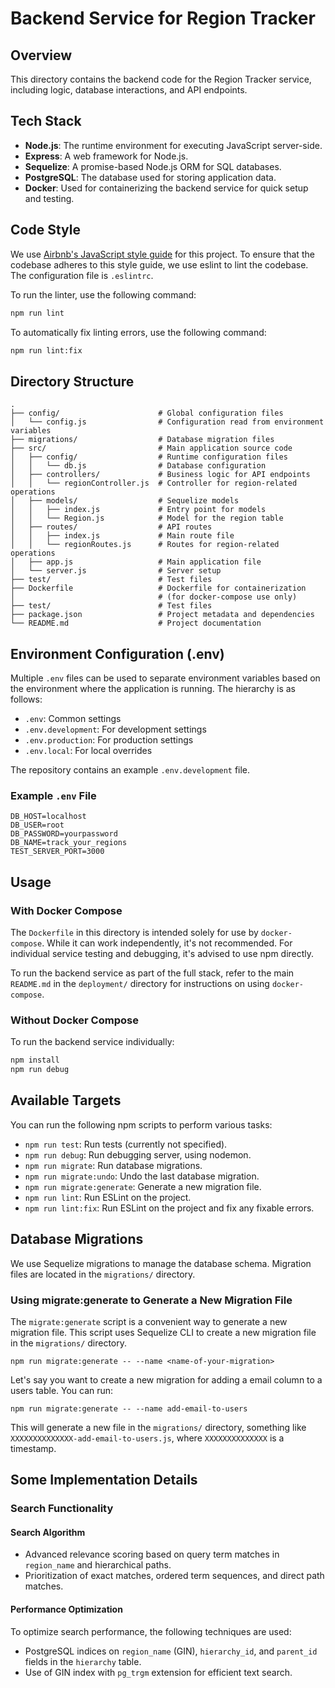 # Backend Service for Region Tracker

## Overview

This directory contains the backend code for the Region Tracker service,
including logic, database interactions, and API endpoints.

## Tech Stack

- **Node.js**: The runtime environment for executing JavaScript server-side.
- **Express**: A web framework for Node.js.
- **Sequelize**: A promise-based Node.js ORM for SQL databases.
- **PostgreSQL**: The database used for storing application data.
- **Docker**: Used for containerizing the backend service for quick setup and
  testing.

## Code Style

We use [Airbnb's JavaScript style guide](https://github.com/airbnb/javascript)
for this project.
To ensure that the codebase adheres to this style guide, we use eslint to lint
the codebase. The configuration file is `.eslintrc`.

To run the linter, use the following command:

```bash
npm run lint
```

To automatically fix linting errors, use the following command:

```bash
npm run lint:fix
```

## Directory Structure

```plaintext
.
├── config/                      # Global configuration files
│   └── config.js                # Configuration read from environment variables
├── migrations/                  # Database migration files
├── src/                         # Main application source code
│   ├── config/                  # Runtime configuration files
│   │   └── db.js                # Database configuration
│   ├── controllers/             # Business logic for API endpoints
│   │   └── regionController.js  # Controller for region-related operations
│   ├── models/                  # Sequelize models
│   │   ├── index.js             # Entry point for models
│   │   └── Region.js            # Model for the region table
│   ├── routes/                  # API routes
│   │   ├── index.js             # Main route file
│   │   └── regionRoutes.js      # Routes for region-related operations
│   ├── app.js                   # Main application file
│   └── server.js                # Server setup
├── test/                        # Test files
├── Dockerfile                   # Dockerfile for containerization
│                                # (for docker-compose use only)
├── test/                        # Test files
├── package.json                 # Project metadata and dependencies
└── README.md                    # Project documentation
```

## Environment Configuration (.env)

Multiple `.env` files can be used to separate environment variables based on the
environment where the application is running. The hierarchy is as follows:

- `.env`: Common settings
- `.env.development`: For development settings
- `.env.production`: For production settings
- `.env.local`: For local overrides

The repository contains an example `.env.development` file.

### Example `.env` File

```env
DB_HOST=localhost
DB_USER=root
DB_PASSWORD=yourpassword
DB_NAME=track_your_regions
TEST_SERVER_PORT=3000
```

## Usage

### With Docker Compose

The `Dockerfile` in this directory is intended solely for use
by `docker-compose`. While it can work independently, it's not recommended. For
individual service testing and debugging, it's advised to use npm directly.

To run the backend service as part of the full stack, refer to the
main `README.md` in the `deployment/` directory for instructions on
using `docker-compose`.

### Without Docker Compose

To run the backend service individually:

```bash
npm install
npm run debug
```

## Available Targets

You can run the following npm scripts to perform various tasks:

- `npm run test`: Run tests (currently not specified).
- `npm run debug`: Run debugging server, using nodemon.
- `npm run migrate`: Run database migrations.
- `npm run migrate:undo`: Undo the last database migration.
- `npm run migrate:generate`: Generate a new migration file.
- `npm run lint`: Run ESLint on the project.
- `npm run lint:fix`: Run ESLint on the project and fix any fixable errors.

## Database Migrations

We use Sequelize migrations to manage the database schema. Migration files are
located in the `migrations/` directory.

### Using migrate:generate to Generate a New Migration File

The `migrate:generate` script is a convenient way to generate a new migration
file. This script uses Sequelize CLI to
create a new migration file in the `migrations/` directory.

```shell
npm run migrate:generate -- --name <name-of-your-migration>
```

Let's say you want to create a new migration for adding a email column to a
users table. You can run:

```shell
npm run migrate:generate -- --name add-email-to-users
```

This will generate a new file in the `migrations/` directory, something
like `XXXXXXXXXXXXXX-add-email-to-users.js`,
where `XXXXXXXXXXXXXX` is a timestamp.

## Some Implementation Details

### Search Functionality

#### Search Algorithm

- Advanced relevance scoring based on query term matches in `region_name` and
  hierarchical paths.
- Prioritization of exact matches, ordered term sequences, and direct path
  matches.

#### Performance Optimization

To optimize search performance, the following techniques are used:

- PostgreSQL indices on `region_name` (GIN), `hierarchy_id`, and `parent_id`
  fields in the `hierarchy` table.
- Use of GIN index with `pg_trgm` extension for efficient text search.
